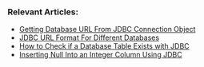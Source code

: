 ### Relevant Articles:

- [Getting Database URL From JDBC Connection Object](https://www.surya.com/jdbc-get-url-from-connection)
- [JDBC URL Format For Different Databases](https://www.surya.com/java-jdbc-url-format)
- [How to Check if a Database Table Exists with JDBC](https://www.surya.com/jdbc-check-table-exists)
- [Inserting Null Into an Integer Column Using JDBC](https://www.surya.com/jdbc-insert-null-into-integer-column)
